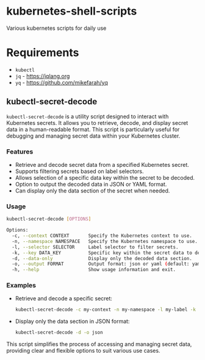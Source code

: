 # kubernetes-shell-scripts
Various kubernetes scripts for daily use

# Requirements
- `kubectl`
- `jq` - https://jqlang.org
- `yq` - https://github.com/mikefarah/yq

## kubectl-secret-decode

`kubectl-secret-decode` is a utility script designed to interact with Kubernetes secrets. It allows you to retrieve, decode, and display secret data in a human-readable format. This script is particularly useful for debugging and managing secret data within your Kubernetes cluster.

### Features

- Retrieve and decode secret data from a specified Kubernetes secret.
- Supports filtering secrets based on label selectors.
- Allows selection of a specific data key within the secret to be decoded.
- Option to output the decoded data in JSON or YAML format.
- Can display only the data section of the secret when needed.

### Usage

```bash
kubectl-secret-decode [OPTIONS]

Options:
  -c, --context CONTEXT       Specify the Kubernetes context to use.
  -n, --namespace NAMESPACE   Specify the Kubernetes namespace to use.
  -l, --selector SELECTOR     Label selector to filter secrets.
  -k, --key DATA_KEY          Specific key within the secret data to decode.
  -d, --data-only             Display only the decoded data section.
  -o, --output FORMAT         Output format: json or yaml (default: yaml).
  -h, --help                  Show usage information and exit.
```

### Examples

- Retrieve and decode a specific secret:
  ```bash
  kubectl-secret-decode -c my-context -n my-namespace -l my-label -k my-key
  ```

- Display only the data section in JSON format:
  ```bash
  kubectl-secret-decode -d -o json
  ```

This script simplifies the process of accessing and managing secret data, providing clear and flexible options to suit various use cases.

